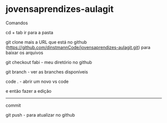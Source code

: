 # jovensaprendizes-aulagit

Comandos

cd + tab ir para a pasta 

git clone mais a URL que está no github (https://github.com/dinstmannCode/jovensaprendizes-aulagit.git) para baixar os arquivos

git checkout fabi - meu diretório no github

git branch - ver as branches disponíveis

code . - abrir um novo vs code

e então fazer a edição

------------

commit

git push - para atualizar no github

